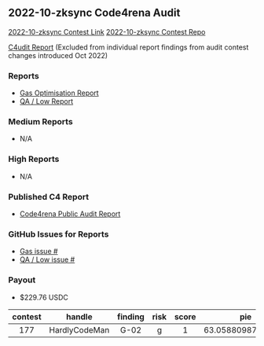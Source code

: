 ## 2022-10-zksync Code4rena Audit

[2022-10-zksync Contest Link](https://code4rena.com/contests/2022-10-zksync-v2-contest)
[2022-10-zksync Contest Repo](https://github.com/code-423n4/2022-10-zksync)

[C4udit Report](https://gist.github.com/Picodes/1f87a82e954cc749dea9d9961d5f4dff) (Excluded from individual report findings from audit contest changes introduced Oct 2022)

### Reports
- [Gas Optimisation Report](gas_report.md)
- [QA / Low Report](qa_report.md)
### Medium Reports
- N/A
### High Reports
- N/A

### Published C4 Report
- [Code4rena Public Audit Report](https://code4rena.com/reports/2022-10-zksync)

### GitHub Issues for Reports
- [Gas issue #](https://github.com/code-423n4/2022-10-zsync-findings/issues/)
- [QA / Low issue #](https://github.com/code-423n4/2022-10-zsync-findings/issues/)

### Payout
- $229.76 USDC

|contest|handle|finding|risk|score|pie|split|slice|award|awardCoin|awardUSD|
|:-----:|:----:|:-----:|:--:|:---:|:-:|:---:|:---:|:---:|:-------:|:------:|
|177|HardlyCodeMan|G-02|g|1|63.05880987207938|7|9.008401410297054|229.76019867120795|USDC|229.76